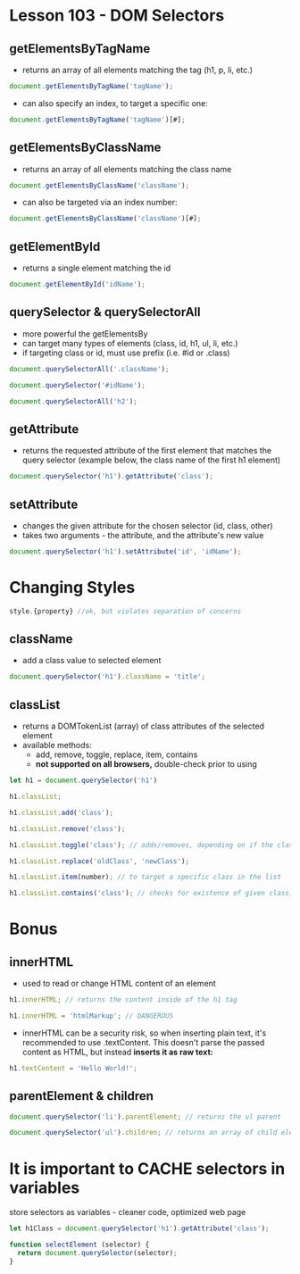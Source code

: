 # Lesson 103 - DOM Selectors

## getElementsByTagName

- returns an array of all elements matching the tag (h1, p, li, etc.)

```javascript
document.getElementsByTagName('tagName');
```
- can also specify an index, to target a specific one:

```javascript
document.getElementsByTagName('tagName')[#];
```


## getElementsByClassName
- returns an array of all elements matching the class name
```javascript
document.getElementsByClassName('className');
```

- can also be targeted via an index number:
```javascript
document.getElementsByClassName('className')[#];
```

## getElementById
- returns a single element matching the id
```javascript
document.getElementById('idName');
```

## querySelector & querySelectorAll
- more powerful the getElementsBy
- can target many types of elements (class, id, h1, ul, li, etc.)
- if targeting class or id, must use prefix (i.e. #id or .class)
```javascript
document.querySelectorAll('.className'); 
```
```javascript
document.querySelector('#idName');
```
```javascript
document.querySelectorAll('h2');
```

## getAttribute
- returns the requested attribute of the first element that matches the query selector (example below, the class name of the first h1 element)
```javascript
document.querySelector('h1').getAttribute('class');
```

## setAttribute
- changes the given attribute for the chosen selector (id, class, other)
- takes two arguments - the attribute, and the attribute's new value

```javascript
document.querySelector('h1').setAttribute('id', 'idName');
```

# Changing Styles
```javascript
style.{property} //ok, but violates separation of concerns
```
## className
- add a class value to selected element
```javascript
document.querySelector('h1').className = 'title';
```
## classList
- returns a DOMTokenList (array) of class attributes of the selected element
- available methods:
    - add, remove, toggle, replace, item, contains
    - **not supported on all browsers,** double-check prior to using
```javascript
let h1 = document.querySelector('h1')

h1.classList;

h1.classList.add('class');

h1.classList.remove('class');

h1.classList.toggle('class'); // adds/removes, depending on if the class is present or not

h1.classList.replace('oldClass', 'newClass');

h1.classList.item(number); // to target a specific class in the list

h1.classList.contains('class'); // checks for existence of given class, returns boolean 

```
# Bonus
## innerHTML
- used to read or change HTML content of an element
```javascript
h1.innerHTML; // returns the content inside of the h1 tag

h1.innerHTML = 'htmlMarkup'; // DANGEROUS
```
- innerHTML can be a security risk, so when inserting plain text, it's recommended to use .textContent. This doesn't parse the passed content as HTML, but instead **inserts it as raw text:**
```javascript
h1.textContent = 'Hello World!';
```

## parentElement & children
```javascript
document.querySelector('li').parentElement; // returns the ul parent

document.querySelector('ul').children; // returns an array of child elements
```

# It is important to CACHE selectors in variables
store selectors as variables - cleaner code, optimized web page
```javascript
let h1Class = document.querySelector('h1').getAttribute('class');
```
```javascript
function selectElement (selector) {
  return document.querySelector(selector);
}
```
